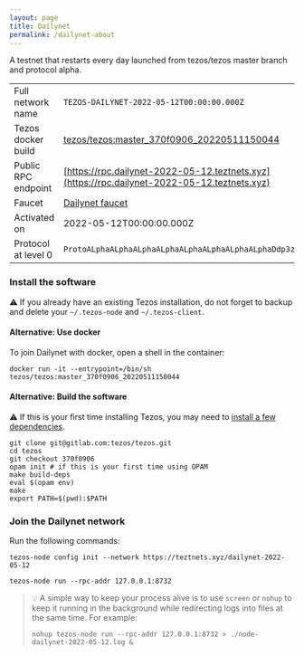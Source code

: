 ```yaml
---
layout: page
title: Dailynet
permalink: /dailynet-about
---
```


A testnet that restarts every day launched from tezos/tezos master branch and protocol alpha.

| | |
|-------|---------------------|
| Full network name | `TEZOS-DAILYNET-2022-05-12T00:00:00.000Z` |
| Tezos docker build | [tezos/tezos:master_370f0906_20220511150044](https://hub.docker.com/r/tezos/tezos/tags?page=1&ordering=last_updated&name=master_370f0906_20220511150044) |
| Public RPC endpoint | [https://rpc.dailynet-2022-05-12.teztnets.xyz](https://rpc.dailynet-2022-05-12.teztnets.xyz) |
| Faucet | [Dailynet faucet](https://teztnets.xyz/dailynet-2022-05-12-faucet) |
| Activated on | 2022-05-12T00:00:00.000Z |
| Protocol at level 0 |  `ProtoALphaALphaALphaALphaALphaALphaALphaALphaDdp3zK` |




### Install the software

⚠️  If you already have an existing Tezos installation, do not forget to backup and delete your `~/.tezos-node` and `~/.tezos-client`.



#### Alternative: Use docker

To join Dailynet with docker, open a shell in the container:

```
docker run -it --entrypoint=/bin/sh tezos/tezos:master_370f0906_20220511150044
```

#### Alternative: Build the software

⚠️  If this is your first time installing Tezos, you may need to [install a few dependencies](https://tezos.gitlab.io/introduction/howtoget.html#setting-up-the-development-environment-from-scratch).

```
git clone git@gitlab.com:tezos/tezos.git
cd tezos
git checkout 370f0906
opam init # if this is your first time using OPAM
make build-deps
eval $(opam env)
make
export PATH=$(pwd):$PATH
```

### Join the Dailynet network

Run the following commands:

```
tezos-node config init --network https://teztnets.xyz/dailynet-2022-05-12

tezos-node run --rpc-addr 127.0.0.1:8732
```

> 💡 A simple way to keep your process alive is to use `screen` or `nohup` to keep it running in the background while redirecting logs into files at the same time. For example:
>
> ```bash=13
> nohup tezos-node run --rpc-addr 127.0.0.1:8732 > ./node-dailynet-2022-05-12.log &
> ```


